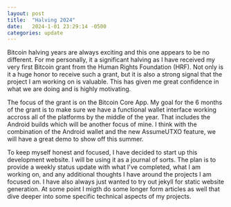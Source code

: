 ```yaml
---
layout: post
title:  "Halving 2024"
date:   2024-1-01 23:29:14 -0500
categories: update
---
```

Bitcoin halving years are always exciting and this one appears to be no different. For me personally, it
a significant halving as I have received my very first Bitcoin grant from the Human Rights Foundation (HRF).
Not only is it a huge honor to receive such a grant, but it is also a strong signal that the project I am
working on is valuable. This has given me great confidence in what we are doing and is highly motivating.

The focus of the grant is on the Bitcoin Core App. My goal for the 6 months of the grant is to make sure
we have a functional wallet interface working accross all of the platforms by the middle of the year.
That includes the Android builds which will be another focus of mine. I think with the combination of
the Android wallet and the new AssumeUTXO feature, we will have a great demo to show off this summer.

To keep myself honest and focused, I have decided to start up this development website. I will be using it
as a journal of sorts. The plan is to provide a weekly status update with what I've completed, what I am
working on, and any additional thoughts I have around the projects I am focused on. I have also always
just wanted to try out jekyll for static website generation. At some point I migth do some longer
form articles as well that dive deeper into some specific technical aspects of my projects.

